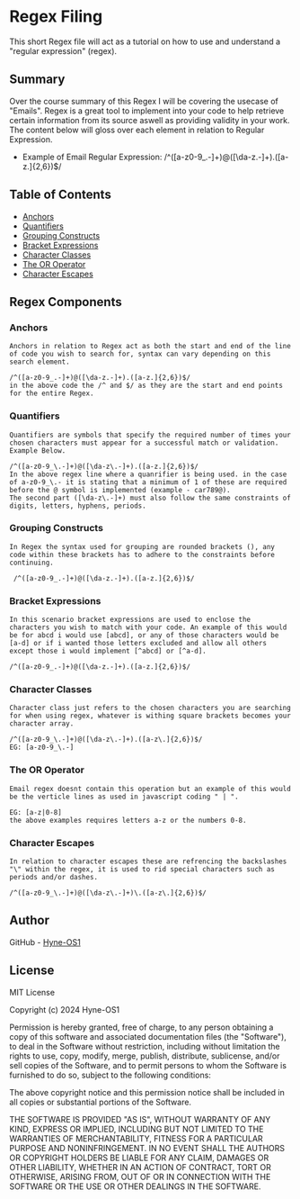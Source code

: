 # Regex Filing

This short Regex file will act as a tutorial on how to use and understand a "regular expression" (regex).

## Summary

Over the course summary of this Regex I will be covering the usecase of "Emails". Regex is a great tool to implement into your code
to help retrieve certain information from its source aswell as providing validity in your work. The content below will gloss over each element
in relation to Regular Expression.

* Example of Email Regular Expression: /^([a-z0-9_\.-]+)@([\da-z\.-]+)\.([a-z\.]{2,6})$/


## Table of Contents

- [Anchors](#anchors)
- [Quantifiers](#quantifiers)
- [Grouping Constructs](#grouping-constructs)
- [Bracket Expressions](#bracket-expressions)
- [Character Classes](#character-classes)
- [The OR Operator](#the-or-operator)
- [Character Escapes](#character-escapes)

## Regex Components

### Anchors

    Anchors in relation to Regex act as both the start and end of the line of code you wish to search for, syntax can vary depending on this search element.

    /^([a-z0-9_.-]+)@([\da-z.-]+).([a-z.]{2,6})$/
    in the above code the /^ and $/ as they are the start and end points for the entire Regex.

### Quantifiers

    Quantifiers are symbols that specify the required number of times your chosen characters must appear for a successful match or validation. Example Below.

    /^([a-z0-9_\.-]+)@([\da-z\.-]+).([a-z.]{2,6})$/
    In the above regex line where a quanrifier is being used. in the case of a-z0-9_\.- it is stating that a minimum of 1 of these are required before the @ symbol is implemented (example - car789@). 
    The second part ([\da-z\.-]+) must also follow the same constraints of digits, letters, hyphens, periods.

### Grouping Constructs

    In Regex the syntax used for grouping are rounded brackets (), any code within these brackets has to adhere to the constraints before continuing.

     /^([a-z0-9_.-]+)@([\da-z.-]+).([a-z.]{2,6})$/

### Bracket Expressions

    In this scenario bracket expressions are used to enclose the characters you wish to match with your code. An example of this would be for abcd i would use [abcd], or any of those characters would be [a-d] or if i wanted those letters excluded and allow all others except those i would implement [^abcd] or [^a-d].

    /^([a-z0-9_.-]+)@([\da-z.-]+).([a-z.]{2,6})$/

### Character Classes

    Character class just refers to the chosen characters you are searching for when using regex, whatever is withing square brackets becomes your character array.

    /^([a-z0-9_\.-]+)@([\da-z\.-]+).([a-z\.]{2,6})$/
    EG: [a-z0-9_\.-]

### The OR Operator

    Email regex doesnt contain this operation but an example of this would be the verticle lines as used in javascript coding " | ".

    EG: [a-z|0-8]
    the above examples requires letters a-z or the numbers 0-8.

### Character Escapes

    In relation to character escapes these are refrencing the backslashes "\" within the regex, it is used to rid special characters such as periods and/or dashes.

    /^([a-z0-9_\.-]+)@([\da-z\.-]+)\.([a-z\.]{2,6})$/
    
## Author

 GitHub - [Hyne-OS1](https://github.com/Hyne-OS1/)

## License

MIT License

Copyright (c) 2024 Hyne-OS1

Permission is hereby granted, free of charge, to any person obtaining a copy
of this software and associated documentation files (the "Software"), to deal
in the Software without restriction, including without limitation the rights
to use, copy, modify, merge, publish, distribute, sublicense, and/or sell
copies of the Software, and to permit persons to whom the Software is
furnished to do so, subject to the following conditions:

The above copyright notice and this permission notice shall be included in all
copies or substantial portions of the Software.

THE SOFTWARE IS PROVIDED "AS IS", WITHOUT WARRANTY OF ANY KIND, EXPRESS OR
IMPLIED, INCLUDING BUT NOT LIMITED TO THE WARRANTIES OF MERCHANTABILITY,
FITNESS FOR A PARTICULAR PURPOSE AND NONINFRINGEMENT. IN NO EVENT SHALL THE
AUTHORS OR COPYRIGHT HOLDERS BE LIABLE FOR ANY CLAIM, DAMAGES OR OTHER
LIABILITY, WHETHER IN AN ACTION OF CONTRACT, TORT OR OTHERWISE, ARISING FROM,
OUT OF OR IN CONNECTION WITH THE SOFTWARE OR THE USE OR OTHER DEALINGS IN THE
SOFTWARE.
